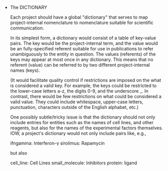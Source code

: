 * The DICTIONARY

  Each project should have a global "dictionary" that serves to map
  project-internal nomenclature to nomenclature suitable for
  scientific communication.

  In its simplest form, a dictionary would consist of a table of
  key-value pairs.  The key would be the project-internal term, and
  the value would be an fully-specified referent suitable for use in
  publications to refer unambiguously to the entity in question.  The
  values (referents) of the keys may appear at most once in any
  dictionary.  This means that no referent (value) can be referred to
  by two different project-internal names (keys).

  (It would facilitate quality control if restrictions are imposed on
  the what is considered a valid key.  For example, the keys could be
  restricted to the lower-case letters a-z, the digits 0-9, and the
  underscore _.  In contrast, there would be few restrictions on what
  could be considered a valid value.  They could include whitespace,
  upper-case letters, punctuation, characters outside of the English
  alphabet, etc.)

  One possibly subtle/tricky issue is that the dictionary should not
  only include entries for entities such as the names of cell lines,
  and other reagents, but also for the names of the experimental
  factors themselves.  IOW, a project's dictionary would not only
  include pairs like, e.g.,

    ifngamma: Interferon-γ
    sirolimus: Rapamycin

  but also

    cell_line: Cell Lines
    small_molecule: Inhibitors
    protein: ligand
